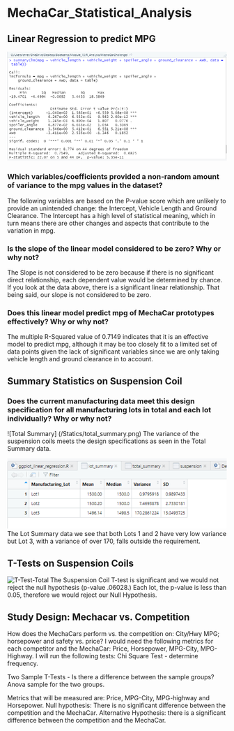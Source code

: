 # MechaCar_Statistical_Analysis
## Linear Regression to predict MPG
![Linear Regression](/Statics/Linear_Regression_MPG.png)

### Which variables/coefficients provided a non-random amount of variance to the mpg values in the dataset?
The following variables are based on the P-value score which are unlikely to provide an unintended change: the Intercept, Vehicle Length and Ground Clearance. The Intercept has a high level of statistical meaning, which in turn means there are other changes and aspects that contribute to the variation in mpg.

### Is the slope of the linear model considered to be zero? Why or why not?
The Slope is not considered to be zero because if there is no significant direct relationship, each dependent value would be determined by chance. If you look at the data above, there is a significant linear relationship. That being said, our slope is not considered to be zero.

### Does this linear model predict mpg of MechaCar prototypes effectively? Why or why not?

The multiple R-Squared value of 0.7149 indicates that it is an effective model to predict mpg, although it may be too closely fit to a limited set of data points given the lack of significant variables since we are only taking vehicle length and ground clearance in to account.

## Summary Statistics on Suspension Coil

### Does the current manufacturing data meet this design specification for all manufacturing lots in total and each lot individually? Why or why not?

![Total Summary] (/Statics/total_summary.png)
The variance of the suspension coils meets the design specifications as seen in the Total Summary data.
 
![Linear Regression](/Statics/lot_summary.png)
The Lot Summary data we see that both Lots 1 and 2 have very low variance but Lot 3, with a variance of over 170, falls outside the requirement.

## T-Tests on Suspension Coils
![T-Test-Total](/Statics/T-Test_Suspension.png)
The Suspension Coil T-test is significant and we would not reject the null hypothesis (p-value .06028.)
Each lot, the p-value is less than 0.05, therefore we would reject our Null Hypothesis.

## Study Design: Mechacar vs. Competition

How does the MechaCars perform vs. the competition on: City/Hwy MPG; horsepower and safety vs. price? 
I would need the following metrics for each competitor and the MechaCar: Price, Horsepower, MPG-City, MPG-Highway. I will run the following tests:
Chi Square Test - determine frequency.

Two Sample T-Tests - Is there a difference between the sample groups?
Anova sample for the two groups.

Metrics that will be measured are: Price, MPG-City, MPG-highway and Horsepower.
Null hypothesis: There is no significant difference between the competition and the MechaCar.
Alternative Hypothesis: there is a significant difference between the competition and the MechaCar.
